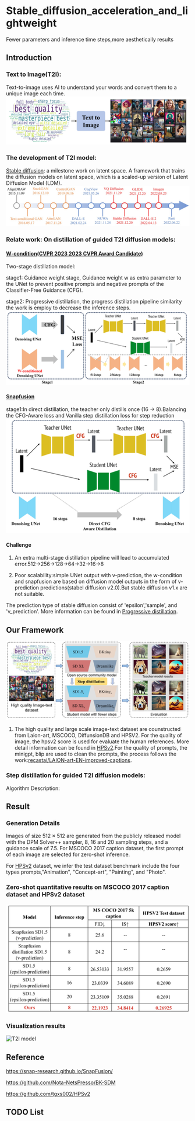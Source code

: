 # Stable_diffusion_acceleration_and_lightweight
Fewer parameters and inference time steps,more aesthetically results

## Introduction

### Text to Image(T2I):
Text-to-image uses AI to understand your words and convert them to a unique image each time.
![introduction](asset/fig1.jpg)

### The development of T2I model:
<a href='https://github.com/CompVis/stable-diffusion'>Stable diffusion</a>: a milestone work on latent space. A framework that trains the diffusion models on latent space, which is a scaled-up version
of Latent Diffusion Model (LDM).
![T2I model](asset/fig2.jpg)

### Relate work: On distillation of guided T2I diffusion models:

#### <a href='https://arxiv.org/abs/2210.03142'>W-condition(CVPR 2023 2023 CVPR Award Candidate)</a>

Two-stage distillation model:

stage1: Guidance weight stage, Guidance weight w as extra parameter to the UNet to prevent positive prompts and negative prompts of the Classifier-Free Guidance (CFG).

stage2: Progressive distillation, the progress distillation pipeline similarity the work is employ to decrease the inference steps.
![T2I model](asset/w-condition.jpg)

#### <a href='https://arxiv.org/abs/2306.00980'>Snapfusion</a>

stage1:In direct distillation, the teacher only distills 
once (16 → 8).Balancing the CFG-Aware loss and Vanilla step distillation loss for step reduction
![T2I model](asset/snapfusion.jpg)

#### Challenge

1. An extra multi-stage distillation pipeline will lead to accumulated error.512→256→128→64→32→16→8
   
2. Poor scalability:simple UNet output with v-prediction, the w-condition and snapfusion are based on diffusion model outputs in the form of v-prediction predictions(stabel diffusion v2.0).But stable diffusion v1.x are not suitable.

The prediction type of stable diffusion consist of 'epsilon','sample', and 'v_prediction'. More information can be found in <a href='https://arxiv.org/pdf/2010.02502.pdf'>Progressive distillation</a>.

## Our Framework
![T2I model](asset/pipeline.jpg)
1. The high quality and large scale image-text dataset are counstructed from Laion-art, MSCOCO, DiffunsionDB and HPSV2. For the quality of image, the hpsv2 score is used for evaluate the human references. More detail information can be found in <a href='https://github.com/tgxs002/HPSv2'>HPSv2</a>.For the quality of prompts, the minigpt, blip are used to clean the prompts, the process follows the work:<a href='https://huggingface.co/datasets/recastai/LAION-art-EN-improved-captions'>recastai/LAION-art-EN-improved-captions</a>.

### Step distillation for guided T2I diffusion models:
Algorithm Description:

## Result
### Generation Details
Images of size 512 × 512 are generated from the publicly released model with the DPM Solver++ sampler, 8, 16 and 20 sampling steps, and
a guidance scale of 7.5.
For MSCOCO 2017 caption dataset, the first prompt of each image are selected for zero-shot inference. 

For <a href='https://github.com/tgxs002/HPSv2'>HPSv2</a> dataset, we infer the test dataset benchmark include the four types prompts,"Animation", "Concept-art", "Painting", and "Photo".

### Zero-shot quantitative results on MSCOCO 2017 caption dataset and HPSv2 dataset
![T2I model](asset/fid_is_hpsv2.jpg)
### Visualization results
![T2I model](asset/result.jpg)
## Reference
https://snap-research.github.io/SnapFusion/

https://github.com/Nota-NetsPresso/BK-SDM

https://github.com/tgxs002/HPSv2

## TODO List
